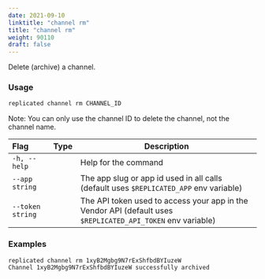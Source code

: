 ```yaml
---
date: 2021-09-10
linktitle: "channel rm"
title: "channel rm"
weight: 90110
draft: false
---
```


Delete (archive) a channel.

### Usage
```bash
replicated channel rm CHANNEL_ID
```

Note: You can only use the channel ID to delete the channel, not the channel name.

| Flag                 | Type | Description |
|:----------------------|------|-------------|
| `-h, --help`   |  |          Help for the command |
| `--app string` | |   The app slug or app id used in all calls (default uses `$REPLICATED_APP` env variable) |
| `--token string` | |  The API token used to access your app in the Vendor API (default uses `$REPLICATED_API_TOKEN` env variable) |

### Examples
```bash
replicated channel rm 1xyB2Mgbg9N7rExShfbdBYIuzeW
Channel 1xyB2Mgbg9N7rExShfbdBYIuzeW successfully archived
```
